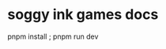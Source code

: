 # soggy ink games docs

pnpm install ; pnpm run dev

<!-- this is a table so uncomment and reuse

| This | is   | way  | beter    |
| ---- | ---- | ---- | -------- |
| you  | got  | this | .period  |
|      |      |      |          |
|      |      |      |          |
|      |      |      |          |
| as   | many | as   | you want |
|      |      |      |          | -->

